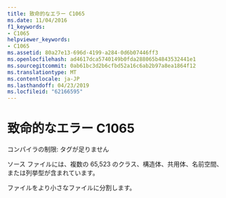 ```yaml
---
title: 致命的なエラー C1065
ms.date: 11/04/2016
f1_keywords:
- C1065
helpviewer_keywords:
- C1065
ms.assetid: 80a27e13-696d-4199-a284-0d6b07446ff3
ms.openlocfilehash: ad4617dca5740149b0fda288065b4843532441e1
ms.sourcegitcommit: 0ab61bc3d2b6cfbd52a16c6ab2b97a8ea1864f12
ms.translationtype: MT
ms.contentlocale: ja-JP
ms.lasthandoff: 04/23/2019
ms.locfileid: "62166595"
---
```

# <a name="fatal-error-c1065"></a>致命的なエラー C1065

コンパイラの制限: タグが足りません

ソース ファイルには、複数の 65,523 のクラス、構造体、共用体、名前空間、または列挙型が含まれています。

ファイルをより小さなファイルに分割します。